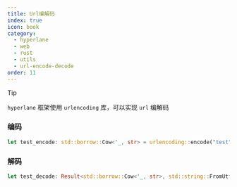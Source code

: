 ```yaml
---
title: Url编解码
index: true
icon: book
category:
  - hyperlane
  - web
  - rust
  - utils
  - url-encode-decode
order: 11
---
```


<Share colorful />

> [!tip]
>
> `hyperlane` 框架使用 `urlencoding` 库，可以实现 `url` 编解码

### 编码

```rust
let test_encode: std::borrow::Cow<'_, str> = urlencoding::encode("test");
```

### 解码

```rust
let test_decode: Result<std::borrow::Cow<'_, str>, std::string::FromUtf8Error> = urlencoding::decode(&test_encode.into_owned());
```

<Bottom />
